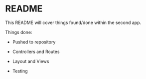 # README

This README will cover things found/done within the second app.

Things done:

* Pushed to repository

* Controllers and Routes

* Layout and Views

* Testing
